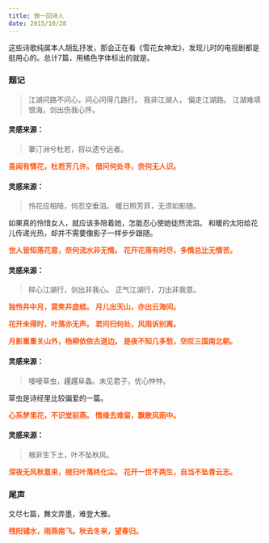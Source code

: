 ```yaml
---
title: 做一回诗人
date: 2015/10/28
---
```


这些诗歌纯属本人胡乱抒发，那会正在看《雪花女神龙》，发现儿时的电视剧都是挺用心的。总计7篇，用橘色字体标出的就是。
<!--more-->

### 题记
> 江湖问路不问心，问心问得几路行。
   我非江湖人， 偏走江湖路。
   江湖难填恨海，剑出伤我心怀。

#### 灵感来源：
> 搴汀洲兮杜若，将以遗兮远者。

**<font color=#FF5511>虽闻有情花，杜若芳几许。</font>**
**<font color=#FF5511>借问何处寻，奈何无人识。</font>**


#### 灵感来源：
> 怜花应相陪，何忍空垂泪。
   暖日照芳菲，无须如影随。

如果真的怜惜女人，就应该多陪着她，怎能忍心使她徒然流泪。
和暖的太阳给花儿传递光热，却并不需要像影子一样步步跟随。

**<font color=#FF5511>世人皆知落花意，奈何流水非无情。</font>**
**<font color=#FF5511>花开花落有时尽，多情总比无情苦。</font>**

#### 灵感来源：
> 碎心江湖行，剑出非我心。
   正气江湖行，刀出非我意。


**<font color=#FF5511>独怜井中月，莫笑井底蛙。</font>**
**<font color=#FF5511>月儿出天山，亦出云海间。</font>**

**<font color=#FF5511>花开未得时，叶落亦无声。</font>**
**<font color=#FF5511>君问归何处，风雨诉别离。</font>**


**<font color=#FF5511>月影重重关山外，杨柳依依古道边。</font>**
**<font color=#FF5511>是夜不知几多愁，空叹三国南北朝。</font>**


#### 灵感来源：
>  喓喓草虫，趯趯阜螽。未见君子，忧心忡忡。

草虫是诗经里比较偏爱的一篇。

**<font color=#FF5511>心系梦里花，不识堂前燕。</font>**
**<font color=#FF5511>情缘去难留，飘散风雨中。</font>**

#### 灵感来源：
> 根非生下土，叶不坠秋风。

**<font color=#FF5511>深夜无风秋意来，根归叶落终化尘。</font>**
**<font color=#FF5511>花开一世不两生，自当不坠青云志。</font>**

### 尾声
文尽七篇，舞文弄墨，难登大雅。

**<font color=#FF5511>残阳铺水，雨燕南飞。秋去冬来，望春归。</font>**
